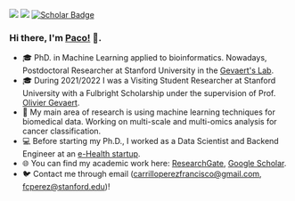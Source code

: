 [<img src="https://img.shields.io/badge/home%20-WWW-white?&style=for-the-badge&logoColor=white" />](https://pacocp.es/)
[<img src="https://img.shields.io/badge/twitter-%230077B5.svg?&style=for-the-badge&logo=twitter&logoColor=white&color=00acee" />](https://twitter.com/pacocp9) 
[![Scholar Badge](https://img.shields.io/badge/-Scholar-4285F4?style=for-the-badge&labelColor=4285F4&logo=google-scholar&logoColor=white&link=https://scholar.google.com/citations?user=UTDR2x0AAAAJ&hl=en&oi=sra)](https://scholar.google.com/citations?user=KqHbnTkAAAAJ&hl=en) 

<p align="center">

### Hi there, I'm [Paco!](https://pacocp.es) 👋.  

- 🎓 PhD. in Machine Learning applied to bioinformatics. Nowadays, Postdoctoral Researcher at Stanford University in the [Gevaert's Lab](https://med.stanford.edu/gevaertlab.html).
- 🎓 During 2021/2022 I was a Visiting Student Researcher at Stanford University with a Fulbright Scholarship under the supervision of Prof. [Olivier Gevaert](https://profiles.stanford.edu/olivier-gevaert).
- 🧬 My main area of research is using machine learning techniques for biomedical data. Working on multi-scale and multi-omics analysis for cancer classification.
- 💻 Before starting my Ph.D., I worked as a Data Scientist and Backend Engineer at an [e-Health startup](https://www.mdurance.eu/).
- 🌐 You can find my academic work here: [ResearchGate](https://www.researchgate.net/profile/Francisco_Carrillo-Perez), [Google Scholar](https://scholar.google.com/citations?user=KqHbnTkAAAAJ&hl=en).
- 🐦 Contact me through email (carrilloperezfrancisco@gmail.com, fcperez@stanford.edu)! 
</p>
